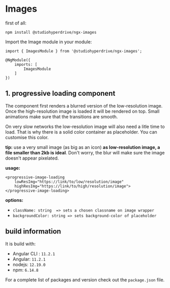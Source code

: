 # Images

first of all:

```npm install @studiohyperdrive/ngx-images```

Import the Image module in your module:
```
import { ImagesModule } from '@studiohyperdrive/ngx-images';

@NgModule({
	imports: [
		ImagesModule
	]
})

```
## 1. progressive loading component
The component first renders a blurred version of the low-resolution image. Once the high-resolution image is loaded it will be rendered on top. Small animations make sure that the transitions are smooth.

On very slow networks the low-resolution image will also need a litle time to load. That is why there is a solid color container as placeholder. You can customise this color. 

**tip:** use a very small image (as big as an icon) **as low-resolution image, a file smaller than 2kb is ideal**. Don't worry, the blur will make sure the image doesn't appear pixelated. 

**usage:**

```
<progressive-image-loading 
    lowResImg="https://link/to/low/resolution/image"
	highResImg="https://link/to/high/resolution/image">
</progressive-image-loading>

```
**options:**
- `className: string  => sets a chosen classname on image wrapper`
- `backgroundColor: string => sets background-color of placeholder`


## build information

It is build with:
- Angular CLI : `11.2.1` 
- Angular: `11.2.1`
- nodejs: `12.19.0`
- npm: `6.14.8`

For a complete list of packages and version check out the `package.json` file.



